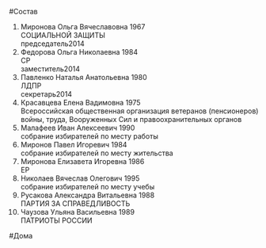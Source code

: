 #Состав  
1. Миронова Ольга Вячеславовна 1967  
    СОЦИАЛЬНОЙ ЗАЩИТЫ  
    председатель2014  
2. Федорова Ольга Николаевна 1984  
    СР  
    заместитель2014  
3. Павленко Наталья Анатольевна 1980  
    ЛДПР  
    секретарь2014  
4. Красавцева Елена Вадимовна 1975  
    Всероссийская общественная организация ветеранов (пенсионеров) войны, труда, Вооруженных Сил и правоохранительных органов  
5. Малафеев Иван Алексеевич 1990  
    собрание избирателей по месту работы  
6. Миронов Павел Игоревич 1984  
    собрание избирателей по месту жительства  
7. Миронова Елизавета Игоревна 1986  
    ЕР  
8. Николаев Вячеслав Олегович 1995  
    собрание избирателей по месту учебы  
9. Русакова Александра Витальевна 1988  
    ПАРТИЯ ЗА СПРАВЕДЛИВОСТЬ  
10. Чаузова Ульяна Васильевна 1989  
    ПАТРИОТЫ РОССИИ  

#Дома  
